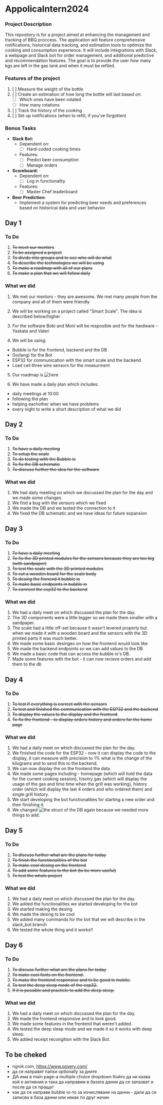 # AppolicaIntern2024

### Project Description

This repository is for a project aimed at enhancing the management and tracking of BBQ proccess. The application will feature comprehensive notifications, historical data tracking, and estimation tools to optimize the cooking and consumption experience. It will include integrations with Slack, a webpage and Slack bot for order management, and additional predictive and recommendation features. The goal is to provide the user how many kgs are left in the gas tank and when it must be refiled.

### Features of the project

1. [ ] Measure the weight of the bottle
2. [ ] Create an estimation of how long the bottle will last based on:
   - [ ] Which ones have been rotated
   - [ ] How many rotations
3. [ ] Track the history of the cooking
4. [ ] Set up notifications (when to refill, if you've forgotten)

### Bonus Tasks

- **Slack Bot:**
  - Dependent on:
    - [ ] Hard-coded cooking times
  - Features:
    - [ ] Predict beer consumption
    - [ ] Manage orders

- **Scoreboard:**
  - Dependent on:
    - [ ] Log in functionality
  - Features:
    - [ ] Master Chef leaderboard

- **Beer Prediction:**
  - Implement a system for predicting beer needs and preferences based on historical data and user behavior


## Day 1
### To Do
1. <del> To meet our mentors <del>
2. <del> To be assigned a project <del>
3. <del> To divide into groups and to see who will do what <del>
4. <del> To describe the technologies we will be using <del>
5. <del> To make a roadmap with all of our plans <del>
6. <del> To make a plan that we will follow daily <del>

### What we did
1. We met our mentors - they are awesome. We met many people from the company and all of them were friendly

2. We will be working on a project called "Smart Scale". The idea is described below/higher

3. For the software Bobi and Moni will be resposible and for the hardware - Yaskata and Valeri

4. We will be using:
- Bubble io for the frontend, backend and the DB
- Go(lang) for the Bot
- ESP32 for communication with the smart scale and the backend
- Load cell three wire sensors for the measurment
5. Our roadmap is ![here](https://github.com/Ne-Se-Chete/AppolicaIntern2024/blob/main/images/roadmap.png)

6. We have made a daily plan which includes:
- daily meetings at 10:00
- following the plan
- helping eachother when we have problems
- every night to write a short description of what we did


## Day 2
### To Do
1. <del> To have a daily meeting<del>
2. <del>To setup the scale<del>
3. <del>To do testing with the Bubble io<del>
4. <del>To fix the DB schematic<del>
5. <del>To discuss further the idea for the software<del>

### What we did
1. We had daily meeting on which we discussed the plan for the day and we made some changes
2. We find a bug with the sensors which we fixed
3. We made the DB and we tested the connection to it
4. We fixed the DB schematic and we have ideas for future expansion


## Day 3
### To Do
1. <del>To have a daily meeting <del>
2. <del> To fix the 3D printed modules for the sensors because they are too big (with sandpaper)<del>
3. <del>To test the scale with the 3D printed modules<del>
4. <del>To cut a wooden board for the scale body<del>
5. <del>To desing the fronend it bubble io<del>
6. <del>To make basic endpoints in bubble io <del>
7. <del>To connect the esp32 to the backend <del>

### What we did
1. We had a daily meet on which discussed the plan for the day.
2. The 3D components were a little bigger so we made them smaller with a sandpaper.
3. The scale had a little off-set because it wasn't levered properly but when we made it with a wooden board and the sensors with the 3D printed parts it was much better.
4. We made some basic desinges on how the frontend would look like
5. We made the backend endpoints so we can add values to the DB
6. We made a basic code that can access the bubble io's DB. 
7. Made some features with the bot - it can now recieve orders and add them to the db


## Day 4
### To Do
1. <del> To test if everything is correct with the sensors <del>
2. <del> To test and finished the communication with the ESP32 and the backend <del>
3. <del> To display the values to the display and the frontend <del> 
4. <del>To fix the frontend - to display orders history and orders for the home page <del>

### What we did
1. We had a daily meet on which discussed the plan for the day.
2. We finished the code for the ESP32 - now it can display the code to the display, it can measure with precision to 1% what is the change of the kilograms and to send this to the backend.
3. We can now display the on the frontend the data.
4. We made some pages including - homepage (which will hold the data for the current cooking session), hisotry gas (which will display the usage of the gas and time time when the grill was working), history order (which will display the last 4 orders and who ordered them) and single grill history.
5. We start developing the bot functionalities for starting a new order and then finishing it.
6. We changed ![the struct of the DB](https://github.com/Ne-Se-Chete/AppolicaIntern2024/blob/main/images/Bubble_io_DB.png) again because we needed more things to add.


## Day 5
### To Do
1. <del> To discuss further what are the plans for today <del>
2. <del> To finish the functionalities of the bot <del>
3. <del> To make cool desing on the frontend<del> 
4. <del> To add some features to the bot (to be more useful)<del> 
5. <del> To test the whole project<del> 

### What we did
1. We had a daily meet on which discussed the plan for the day.
2. We added the functionalities we started developing for the bot
3. We started making the desing
4. We made the desing to be cool
5. We added many commands for the bot that we will describe in the slack_bot branch
6. We tested the whole thing and it works!!


## Day 6
### To Do
1. <del> To discuss further what are the plans for today <del>
2. <del> To make cool fonts on the frontend. <del>
3. <del> To make the frontend responsive and to be good in mobile. <del>
4. <del> To test the deep sleep mode of the esp32.<del>
5. <del> If it is possible and practicle to add the deep sleep. <del>

### What we did
1. We had a daily meet on which discussed the plan for the day.
2. We made the frontend responsive and to look good.
3. We made some features in the frontend that weren't added.
4. We tested the deep sleep mode and we made it so it works with deep sleep.
5. We added receipt recongition with the Slack Bot.


## To be cheked
- ngrok.com, https://www.qovery.com/
- да се направят папки optionally за дните
- ДА има в main page-а multiple choice dropdown Който да ни казва кой е активния и така да направим в базата данни да се запазват и после да се пращат
- как да се направи bubble io-то за изчисляване на данни - дали да се записва в база данни или някак по друг начин